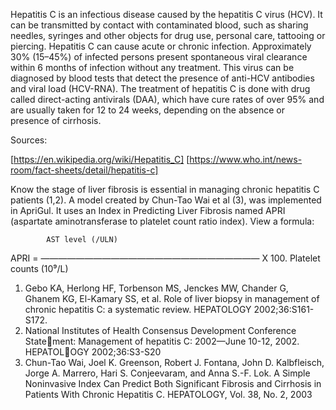 Hepatitis C is an infectious disease caused by the hepatitis C virus (HCV). It can be transmitted by contact with contaminated blood, such as sharing needles, syringes and other objects for drug use, personal care, tattooing or piercing. Hepatitis C can cause acute or chronic infection. Approximately 30% (15–45%) of infected persons present spontaneous viral clearance within 6 months of infection without any treatment. This virus 
can be diagnosed by blood tests that detect the presence of anti-HCV antibodies and viral load (HCV-RNA). The treatment of hepatitis C is done with drug called direct-acting antivirals (DAA), which have cure rates of over 95% and are usually taken for 12 to 24 weeks, depending on the absence or presence of cirrhosis. 

Sources:

[https://en.wikipedia.org/wiki/Hepatitis_C]
[https://www.who.int/news-room/fact-sheets/detail/hepatitis-c]
 
Know the stage of liver fibrosis is essential in managing chronic hepatitis C patients (1,2). A model created by Chun-Tao Wai et al (3), was implemented in ApriGul. It uses an Index in Predicting Liver Fibrosis named APRI (aspartate aminotransferase to platelet count ratio index). View a formula:
           
            AST level (/ULN)
APRI = ————————————————————————— X 100.
        Platelet counts (10⁹/L)


1. Gebo KA, Herlong HF, Torbenson MS, Jenckes MW, Chander G, Ghanem KG, El-Kamary SS, et al. Role of liver biopsy in management of chronic hepatitis C: a systematic review. HEPATOLOGY 2002;36:S161-S172.
2. National Institutes of Health Consensus Development Conference Statement: Management of hepatitis C: 2002—June 10-12, 2002. HEPATOLOGY 2002;36:S3-S20
3. Chun-Tao Wai, Joel K. Greenson, Robert J. Fontana, John D. Kalbfleisch, Jorge A. Marrero, Hari S. Conjeevaram, and Anna S.-F. Lok. A Simple Noninvasive Index Can Predict Both Significant Fibrosis and Cirrhosis in Patients With Chronic Hepatitis C. HEPATOLOGY, Vol. 38, No. 2, 2003
